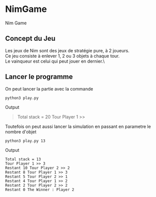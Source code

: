# NimGame
Nim Game

## Concept du Jeu
Les jeux de Nim sont des jeux de stratégie pure, à 2 joueurs.\
Ce jeu consiste à enlever 1, 2 ou 3 objets à chaque tour.\
Le vainqueur est celui qui peut jouer en dernier.\

## Lancer le programme
On peut lancer la partie avec la commande
```
python3 play.py
```

Output
> Total stack = 20
> Tour Player 1 >> 

Toutefois on peut aussi lancer la simulation en passant en parametre le nombre d'objet
```
python3 play.py 13
```

Output
```
Total stack = 13
Tour Player 1 >> 3
Restant 10 Tour Player 2 >> 2
Restant 8 Tour Player 1 >> 3
Restant 5 Tour Player 2 >> 1
Restant 4 Tour Player 1 >> 2
Restant 2 Tour Player 2 >> 2
Restant 0 The Winner : Player 2
```
